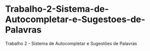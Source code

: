 # Trabalho-2-Sistema-de-Autocompletar-e-Sugestoes-de-Palavras
Trabalho 2 - Sistema de Autocompletar e Sugestões de Palavras
